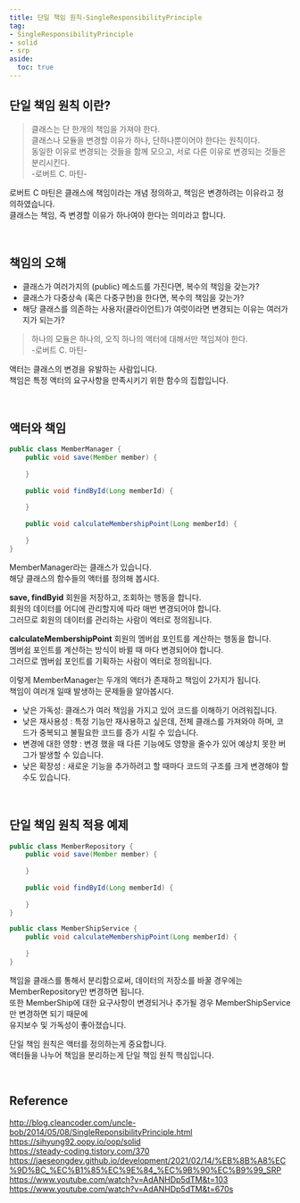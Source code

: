 ```yaml
---
title: 단일 책임 원칙-SingleResponsibilityPrinciple
tag:
- SingleResponsibilityPrinciple
- solid
- srp
aside:
  toc: true
---
```

## 단일 책임 원칙 이란?

> 클래스는 단 한개의 책임을 가져야 한다.  
> 클래스나 모듈을 변경할 이유가 하나, 단하나뿐이어야 한다는 원칙이다.  
> 동일한 이유로 변경되는 것들을 함께 모으고, 서로 다른 이유로 변경되는 것들은 분리시킨다.  
> -로버트 C. 마틴-

로버트 C 마틴은 클래스에 책임이라는 개념 정의하고, 책임은 변경하려는 이유라고 정의하였습니다.  
클래스는 책임, 즉 변경할 이유가 하나여야 한다는 의미라고 합니다.

<br>

## 책임의 오해

- 클래스가 여러가지의 (public) 메소드를 가진다면, 복수의 책임을 갖는가?
- 클래스가 다중상속 (혹은 다중구현)을 한다면, 복수의 책임을 갖는가?
- 해당 클래스를 의존하는 사용자(클라이언트)가 여럿이라면 변경되는 이유는 여러가지가 되는가?

> 하나의 모듈은 하나의, 오직 하나의 액터에 대해서만 책임져야 한다.   
> -로버트 C. 마틴-

액터는 클래스의 변경을 유발하는 사람입니다.   
책임은 특정 액터의 요구사항을 만족시키기 위한 함수의 집합입니다.

<br>

## 액터와 책임

```java
public class MemberManager { 
    public void save(Member member) {
        
    }
    
    public void findById(Long memberId) {
        
    }
    
    public void calculateMembershipPoint(Long memberId) {
        
    }
}
```

MemberManager라는 클래스가 있습니다.  
해당 클래스의 함수들의 액터를 정의해 봅시다.

**save, findByid**
회원을 저장하고, 조회하는 행동을 합니다.  
회원의 데이터를 어디에 관리할지에 따라 매번 변경되어야 합니다.  
그러므로 회원의 데이터를 관리하는 사람이 엑터로 정의됩니다.

**calculateMembershipPoint**
회원의 멤버쉽 포인트를 계산하는 행동을 합니다.  
멤버쉽 포인트를 계산하는 방식이 바뀔 때 마다 변경되어야 합니다.  
그러므로 멤버쉽 포인트를 기획하는 사람이 엑터로 정의됩니다.

이렇게 MemberManager는 두개의 액터가 존재하고 책임이 2가지가 됩니다.  
책임이 여러개 일때 발생하는 문제들을 알아봅시다.

- 낮은 가독성: 클래스가 여러 책임을 가지고 있어 코드를 이해하기 어려워집니다.
- 낮은 재사용성 : 특정 기능만 재사용하고 싶은데, 전체 클래스를 가져와야 하며, 코드가 중복되고 불필요한 코드를 증가 시킬 수 있습니다.
- 변경에 대한 영향 : 변경 했을 때 다른 기능에도 영향을 줄수가 있어 예상치 못한 버그가 발생할 수 있습니다.
- 낮은 확장성 : 새로운 기능을 추가하려고 할 때마다 코드의 구조를 크게 변경해야 할 수도 있습니다.

<br>

## 단일 책임 원칙 적용 예제

```java
public class MemberRepository { 
    public void save(Member member) {
        
    }
    
    public void findById(Long memberId) {
      
    }
}

public class MemberShipService {
    public void calculateMembershipPoint(Long memberId) {
      
    }
}
```

책임을 클래스를 통해서 분리함으로써,  데이터의 저장소를 바꿀 경우에는 MemberRepository만 변경하면 됩니다.  
또한 MemberShip에 대한 요구사항이 변경되거나 추가될 경우 MemberShipService만 변경하면 되기 때문에   
유지보수 및 가독성이 좋아졌습니다.

단일 책임 원칙은 액터를 정의하는게 중요합니다.  
액터들을 나누어 책임을 분리하는게 단일 책임 원칙 핵심입니다.

<br>

## Reference

http://blog.cleancoder.com/uncle-bob/2014/05/08/SingleReponsibilityPrinciple.html    
https://sihyung92.oopy.io/oop/solid   
https://steady-coding.tistory.com/370    
https://jaeseongdev.github.io/development/2021/02/14/%EB%8B%A8%EC%9D%BC_%EC%B1%85%EC%9E%84_%EC%9B%90%EC%B9%99_SRP    
https://www.youtube.com/watch?v=AdANHDp5dTM&t=103    
https://www.youtube.com/watch?v=AdANHDp5dTM&t=670s


